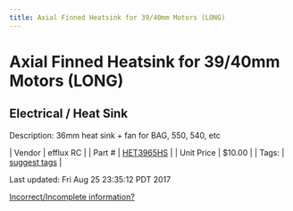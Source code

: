 ```yaml
---
title: Axial Finned Heatsink for 39/40mm Motors (LONG)
---
```


# Axial Finned Heatsink for 39/40mm Motors (LONG)
## Electrical / Heat Sink
Description: 	36mm heat sink + fan for BAG, 550, 540, etc 

| Vendor | efflux RC | 
| Part # | [HET3965HS](http://www.effluxrc.com/Axial-Finned-Heatsink-for-39-40mm-Motors-LONG-HET3965HS.htm) | 
| Unit Price | $10.00 | 
| Tags: | [suggest tags](https://docs.google.com/forms/d/e/1FAIpQLSeWyY8v3RgOty-MyWmh9U0iivNYN_molChYyS-0U-o-kOAv_g/viewform) | 

Last updated: Fri Aug 25 23:35:12 PDT 2017

 [Incorrect/Incomplete information?](https://docs.google.com/forms/d/e/1FAIpQLSeWyY8v3RgOty-MyWmh9U0iivNYN_molChYyS-0U-o-kOAv_g/viewform)